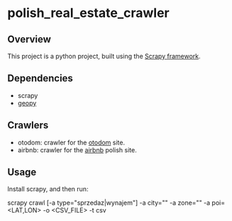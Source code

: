 # polish_real_estate_crawler

## Overview

This project is a python project, built using the [Scrapy framework](https://scrapy.org/).

## Dependencies

- scrapy
- [geopy](https://pypi.python.org/pypi/geopy)

## Crawlers
- otodom: crawler for the [otodom](https://www.otodom.pl/) site.
- airbnb: crawler for the [airbnb](https://www.airbnb.pl) polish site.

## Usage

Install scrapy, and then run:

scrapy crawl <CRAWLER> [-a type="sprzedaz|wynajem"] -a city="<CITY>" -a zone="<ZONE>" -a poi=<LAT,LON> -o <CSV_FILE> -t csv

